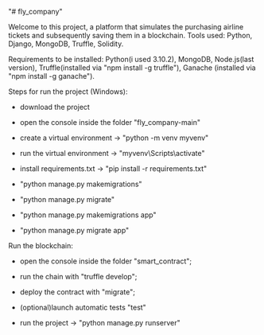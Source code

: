 "# fly_company" 

Welcome to this project, a platform that simulates the purchasing airline tickets and subsequently saving them in a blockchain.
Tools used: Python, Django, MongoDB, Truffle, Solidity.

Requirements to be installed: Python(i used 3.10.2), MongoDB, Node.js(last version), Truffle(installed via "npm install -g truffle"), Ganache (installed via "npm install -g ganache").



Steps for run the project (Windows):


- download the project

- open the console inside the folder "fly_company-main"

- create a virtual environment -> "python -m venv myvenv"

- run the virtual environment -> "myvenv\Scripts\activate"

- install requirements.txt -> "pip install -r requirements.txt"

- "python manage.py makemigrations"

- "python manage.py migrate"

- "python manage.py makemigrations app"

- "python manage.py migrate app"



Run the blockchain:

- open the console inside the folder "smart_contract";

- run the chain with "truffle develop";

- deploy the contract with "migrate";

- (optional)launch automatic tests "test"




- run the project -> "python manage.py runserver"

